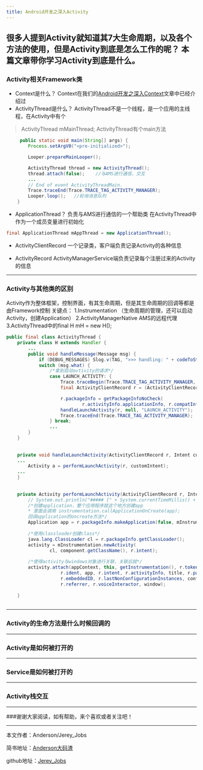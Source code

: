 ```yaml
---
title: Android开发之深入Activity
---
```


很多人提到Activity就知道其7大生命周期，以及各个方法的使用，但是Activity到底是怎么工作的呢？
本篇文章带你学习Activity到底是什么。
----------
### Activity相关Framework类
- Context是什么？
  Context在我们的[Android开发之深入Context][1]文章中已经介绍过
- ActivityThread是什么？
ActivityThread不是一个线程，是一个应用的主线程，在Activity中有个
>  ActivityThread mMainThread;
ActivityThread有个main方法
``` java
     public static void main(String[] args) {
        Process.setArgV0("<pre-initialized>");

        Looper.prepareMainLooper();

        ActivityThread thread = new ActivityThread();
        thread.attach(false);    //与AMS进行通信，交互
        ...
        // End of event ActivityThreadMain.
        Trace.traceEnd(Trace.TRACE_TAG_ACTIVITY_MANAGER);
        Looper.loop();   //轮询消息队列
    }
```

- ApplicationThread？
负责与AMS进行通信的一个帮助类
在ActivityThread中作为一个成员变量进行初始化

``` java
final ApplicationThread mAppThread = new ApplicationThread();
```

- ActivityClientRecord
一个记录类，客户端负责记录Activity的各种信息

- ActivityRecord
ActivityManagerService端负责记录每个注册过来的Activity的信息
---------- 
### Activity与其他类的区别
Activity作为整体框架，控制界面，有其生命周期，但是其生命周期的回调等都是由Framework控制
关键点：
1.Instrumentation （生命周期的管理，还可以启动Activity，创建Application）
2.ActivityManagerNative AMS的远程代理
3.ActivityThread中的final H mH = new H();

``` java
public final class ActivityThread {    
    private class H extends Handler {
        ...
        public void handleMessage(Message msg) {
            if (DEBUG_MESSAGES) Slog.v(TAG, ">>> handling: " + codeToString(msg.what));
            switch (msg.what) {
                /*拿到启动avtivity的请求*/
                case LAUNCH_ACTIVITY: {
                    Trace.traceBegin(Trace.TRACE_TAG_ACTIVITY_MANAGER, "activityStart");
                    final ActivityClientRecord r = (ActivityClientRecord) msg.obj;

                    r.packageInfo = getPackageInfoNoCheck(
                            r.activityInfo.applicationInfo, r.compatInfo);
                    handleLaunchActivity(r, null, "LAUNCH_ACTIVITY");
                    Trace.traceEnd(Trace.TRACE_TAG_ACTIVITY_MANAGER);
                } break;
                ...
        }
    }
        
        
    private void handleLaunchActivity(ActivityClientRecord r, Intent customIntent, String reason) {
    ...
        Activity a = performLaunchActivity(r, customIntent);
    ...
    }
    
    
    private Activity performLaunchActivity(ActivityClientRecord r, Intent customIntent) {
        // System.out.println("##### [" + System.currentTimeMillis() + "] ActivityThread.performLaunchActivity(" + r + ")");
        /*创建application，整个应用程序就这个地方创建app 
        * 里面会调用 instrumentation.callApplicationOnCreate(app);
        回调application的oncreate方法*/
        Application app = r.packageInfo.makeApplication(false, mInstrumentation);
        
        /*使用classloader创建class*/
        java.lang.ClassLoader cl = r.packageInfo.getClassLoader();
        activity = mInstrumentation.newActivity(
                cl, component.getClassName(), r.intent);
        
        /*使得activity与windows对象进行关联，关联后就*/
        activity.attach(appContext, this, getInstrumentation(), r.token,
                    r.ident, app, r.intent, r.activityInfo, title, r.parent,
                    r.embeddedID, r.lastNonConfigurationInstances, config,
                    r.referrer, r.voiceInteractor, window);
  
    }
    
```


----------
### Activity的生命方法是什么时候回调的
----------
### Activity是如何被打开的
----------
### Service是如何被打开的
----------
### Activity栈交互


 ----------
 ###谢谢大家阅读，如有帮助，来个喜欢或者关注吧！

 ----------
 本文作者：Anderson/Jerey_Jobs

 简书地址：[Anderson大码渣][2]

 github地址：[Jerey_Jobs][3]


  [1]: http://www.jianshu.com/p/25613ae8a88e
  [2]: http://www.jianshu.com/users/016a5ba708a0/latest_articles
  [3]: https://github.com/Jerey-Jobs